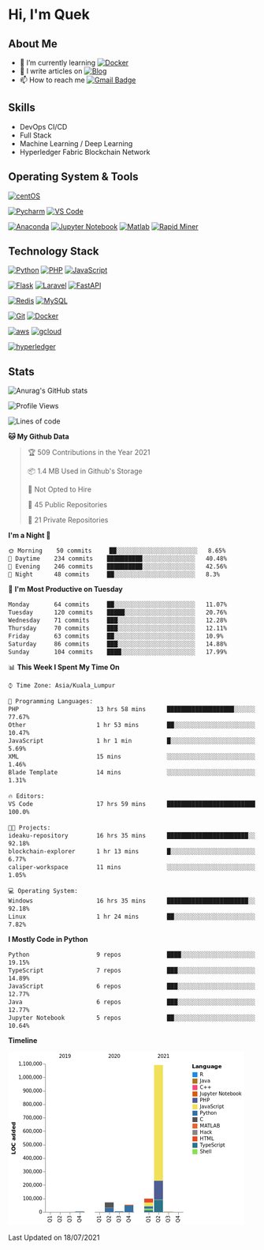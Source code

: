 # Hi, I'm Quek

## About Me

- 🌱 I’m currently learning [![Docker](https://img.shields.io/badge/-docker-005571?style=for-the-badge&logo=docker&logoColor=ffffff)](https://www.docker.com/)
- 📝 I write articles on [![Blog](https://img.shields.io/badge/-medium-ffffff?style=for-the-badge&logo=medium&logoColor=000000)](https://medium.com/)
- 📫 How to reach me [![Gmail Badge](https://img.shields.io/badge/-gmail-c14438?style=for-the-badge&logo=Gmail&logoColor=ffffff)](mailto:qyaojing@gmail.com) 

## Skills
- DevOps CI/CD
- Full Stack
- Machine Learning / Deep Learning
- Hyperledger Fabric Blockchain Network

## Operating System & Tools

[![centOS](https://img.shields.io/badge/CentOS-7.0-blue?style=flat-square&logo=CentOS&logoColor=262577)](https://www.centos.org/)

[![Pycharm](https://img.shields.io/badge/IDE-PyCharm-yellow?style=flat-square&logo=JetBrains)](https://www.jetbrains.com/pycharm/)
[![VS Code](https://img.shields.io/badge/IDE-VSCode-%23007ACC?style=flat-square&logo=Visual-studio-code)](https://code.visualstudio.com/)

[![Anaconda](https://img.shields.io/badge/DS_IDE-anaconda-%23007ACC?style=flat-square&logo=anaconda)](https://www.anaconda.com/)
[![Jupyter Notebook](https://img.shields.io/badge/DS_IDE-JupyterNotebook-%23007ACC?style=flat-square&logo=jupyter)](https://jupyter.org/)
[![Matlab](https://img.shields.io/badge/DS_IDE-Matlab-%23007ACC?style=flat-square&logo=matlab)](https://www.mathworks.com/products/matlab.html)
[![Rapid Miner](https://img.shields.io/badge/DS_IDE-RapidMiner-%23007ACC?style=flat-square&logo=rapidminer)](https://rapidminer.com/)

## Technology Stack

[![Python](https://img.shields.io/badge/-Python-3776AB?style=flat-square&logo=python&logoColor=ffffff)](https://www.python.org/)
[![PHP](https://img.shields.io/badge/-php-00ADD8?style=flat-square&logo=go&logoColor=ffffff)](https://www.php.net/)
[![JavaScript](https://img.shields.io/badge/-JavaScript-%23F7DF1C?style=flat-square&logo=javascript&logoColor=000000&labelColor=%23F7DF1C&color=%23FFCE5A)](https://www.javascript.com/)

[![Flask](https://img.shields.io/badge/-Flask-000000?style=flat-square&logo=Flask&logoColor=ffffff)](https://flask.palletsprojects.com/)
[![Laravel](https://img.shields.io/badge/-Laravel-000000?style=flat-square&logo=Laravel&logoColor=ff2d20)](https://laravel.com/)
[![FastAPI](https://img.shields.io/badge/-FastAPI-ffffff?style=flat-square&logo=FastAPI&logoColor=009688)](https://fastapi.tiangolo.com/)

[![Redis](https://img.shields.io/badge/-Redis-DC382D?style=flat-square&logo=Redis&logoColor=ffffff)](https://redis.io/)
[![MySQL](https://img.shields.io/badge/-MySQL-4479A1?style=flat-square&logo=MySQL&logoColor=ffffff)](https://www.mysql.com/)


[![Git](https://img.shields.io/badge/-Git-%23F05032?style=flat-square&logo=git&logoColor=%23ffffff)](https://git-scm.com/)
[![Docker](https://img.shields.io/badge/-Docker-2496ED?style=flat-square&logo=docker&logoColor=ffffff)](https://www.docker.com/)


[![aws](https://img.shields.io/badge/-amazonaws-%23F05032?style=flat-square&logo=amazon-aws&logoColor=%23ffffff)](https://git-scm.com/)
[![gcloud](https://img.shields.io/badge/-googlecloud-4285f4?style=flat-square&logo=google-cloud&logoColor=ffffff)](https://www.docker.com/)

[![hyperledger](https://img.shields.io/badge/-hyperledger-f9f8f8?style=flat-square&logo=hyperledger&logoColor=373737)](https://www.hyperledger.org/use/fabric/)

## Stats

![Anurag's GitHub stats](https://github-readme-stats.vercel.app/api?username=Skyquek&count_private=true&show_icons=true&theme=tokyonight)

<!--START_SECTION:waka-->
![Profile Views](http://img.shields.io/badge/Profile%20Views-4-blue)

![Lines of code](https://img.shields.io/badge/From%20Hello%20World%20I%27ve%20Written-1.3%20million%20lines%20of%20code-blue)

**🐱 My Github Data** 

> 🏆 509 Contributions in the Year 2021
 > 
> 📦 1.4 MB Used in Github's Storage 
 > 
> 🚫 Not Opted to Hire
 > 
> 📜 45 Public Repositories 
 > 
> 🔑 21 Private Repositories  
 > 
**I'm a Night 🦉** 

```text
🌞 Morning    50 commits     ██░░░░░░░░░░░░░░░░░░░░░░░   8.65% 
🌆 Daytime    234 commits    ██████████░░░░░░░░░░░░░░░   40.48% 
🌃 Evening    246 commits    ██████████░░░░░░░░░░░░░░░   42.56% 
🌙 Night      48 commits     ██░░░░░░░░░░░░░░░░░░░░░░░   8.3%

```
📅 **I'm Most Productive on Tuesday** 

```text
Monday       64 commits     ██░░░░░░░░░░░░░░░░░░░░░░░   11.07% 
Tuesday      120 commits    █████░░░░░░░░░░░░░░░░░░░░   20.76% 
Wednesday    71 commits     ███░░░░░░░░░░░░░░░░░░░░░░   12.28% 
Thursday     70 commits     ███░░░░░░░░░░░░░░░░░░░░░░   12.11% 
Friday       63 commits     ██░░░░░░░░░░░░░░░░░░░░░░░   10.9% 
Saturday     86 commits     ███░░░░░░░░░░░░░░░░░░░░░░   14.88% 
Sunday       104 commits    ████░░░░░░░░░░░░░░░░░░░░░   17.99%

```


📊 **This Week I Spent My Time On** 

```text
⌚︎ Time Zone: Asia/Kuala_Lumpur

💬 Programming Languages: 
PHP                      13 hrs 58 mins      ███████████████████░░░░░░   77.67% 
Other                    1 hr 53 mins        ██░░░░░░░░░░░░░░░░░░░░░░░   10.47% 
JavaScript               1 hr 1 min          █░░░░░░░░░░░░░░░░░░░░░░░░   5.69% 
XML                      15 mins             ░░░░░░░░░░░░░░░░░░░░░░░░░   1.46% 
Blade Template           14 mins             ░░░░░░░░░░░░░░░░░░░░░░░░░   1.31%

🔥 Editors: 
VS Code                  17 hrs 59 mins      █████████████████████████   100.0%

🐱‍💻 Projects: 
ideaku-repository        16 hrs 35 mins      ███████████████████████░░   92.18% 
blockchain-explorer      1 hr 13 mins        █░░░░░░░░░░░░░░░░░░░░░░░░   6.77% 
caliper-workspace        11 mins             ░░░░░░░░░░░░░░░░░░░░░░░░░   1.05%

💻 Operating System: 
Windows                  16 hrs 35 mins      ███████████████████████░░   92.18% 
Linux                    1 hr 24 mins        ██░░░░░░░░░░░░░░░░░░░░░░░   7.82%

```

**I Mostly Code in Python** 

```text
Python                   9 repos             ████░░░░░░░░░░░░░░░░░░░░░   19.15% 
TypeScript               7 repos             ███░░░░░░░░░░░░░░░░░░░░░░   14.89% 
JavaScript               6 repos             ███░░░░░░░░░░░░░░░░░░░░░░   12.77% 
Java                     6 repos             ███░░░░░░░░░░░░░░░░░░░░░░   12.77% 
Jupyter Notebook         5 repos             ██░░░░░░░░░░░░░░░░░░░░░░░   10.64%

```


**Timeline**

![Chart not found](https://raw.githubusercontent.com/Skyquek/Skyquek/main/charts/bar_graph.png) 


 Last Updated on 18/07/2021
<!--END_SECTION:waka-->

<!--
**cxyfreedom/cxyfreedom** is a ✨ _special_ ✨ repository because its `README.md` (this file) appears on your GitHub profile.

Here are some ideas to get you started:

- 🔭 I’m currently working on ...
- 🌱 I’m currently learning ...
- 👯 I’m looking to collaborate on ...
- 🤔 I’m looking for help with ...
- 💬 Ask me about ...
- 📫 How to reach me: ...
- 😄 Pronouns: ...
- ⚡ Fun fact: ...
-->
